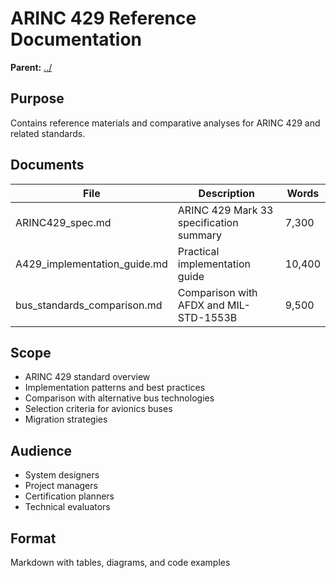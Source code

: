 # ARINC 429 Reference Documentation

**Parent:** [../](../)

## Purpose

Contains reference materials and comparative analyses for ARINC 429 and related standards.

## Documents

| File | Description | Words |
|------|-------------|-------|
| ARINC429_spec.md | ARINC 429 Mark 33 specification summary | 7,300 |
| A429_implementation_guide.md | Practical implementation guide | 10,400 |
| bus_standards_comparison.md | Comparison with AFDX and MIL-STD-1553B | 9,500 |

## Scope

- ARINC 429 standard overview
- Implementation patterns and best practices
- Comparison with alternative bus technologies
- Selection criteria for avionics buses
- Migration strategies

## Audience

- System designers
- Project managers
- Certification planners
- Technical evaluators

## Format

Markdown with tables, diagrams, and code examples
